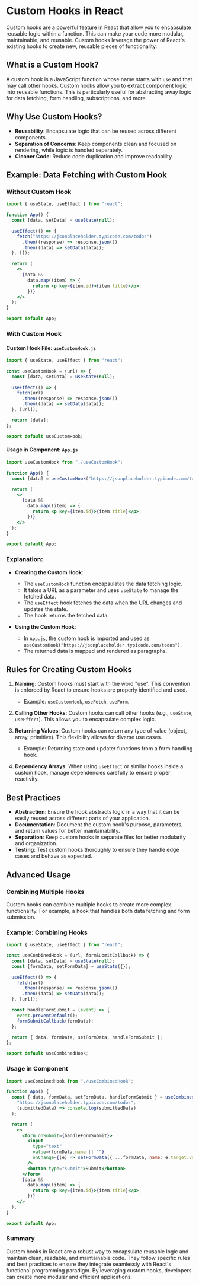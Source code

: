 # Custom Hooks in React

Custom hooks are a powerful feature in React that allow you to encapsulate reusable logic within a function. This can make your code more modular, maintainable, and reusable. Custom hooks leverage the power of React's existing hooks to create new, reusable pieces of functionality.

## What is a Custom Hook?

A custom hook is a JavaScript function whose name starts with `use` and that may call other hooks. Custom hooks allow you to extract component logic into reusable functions. This is particularly useful for abstracting away logic for data fetching, form handling, subscriptions, and more.

## Why Use Custom Hooks?

- **Reusability**: Encapsulate logic that can be reused across different components.
- **Separation of Concerns**: Keep components clean and focused on rendering, while logic is handled separately.
- **Cleaner Code**: Reduce code duplication and improve readability.

## Example: Data Fetching with Custom Hook

### Without Custom Hook

```jsx
import { useState, useEffect } from "react";

function App() {
  const [data, setData] = useState(null);

  useEffect(() => {
    fetch("https://jsonplaceholder.typicode.com/todos")
      .then((response) => response.json())
      .then((data) => setData(data));
  }, []);

  return (
    <>
      {data &&
        data.map((item) => {
          return <p key={item.id}>{item.title}</p>;
        })}
    </>
  );
}

export default App;
```

### With Custom Hook

#### Custom Hook File: `useCustomHook.js`

```jsx
import { useState, useEffect } from "react";

const useCustomHook = (url) => {
  const [data, setData] = useState(null);

  useEffect(() => {
    fetch(url)
      .then((response) => response.json())
      .then((data) => setData(data));
  }, [url]);

  return [data];
};

export default useCustomHook;
```

#### Usage in Component: `App.js`

```jsx
import useCustomHook from "./useCustomHook";

function App() {
  const [data] = useCustomHook("https://jsonplaceholder.typicode.com/todos");

  return (
    <>
      {data &&
        data.map((item) => {
          return <p key={item.id}>{item.title}</p>;
        })}
    </>
  );
}

export default App;
```

### Explanation:

- **Creating the Custom Hook**: 
  - The `useCustomHook` function encapsulates the data fetching logic.
  - It takes a URL as a parameter and uses `useState` to manage the fetched data.
  - The `useEffect` hook fetches the data when the URL changes and updates the state.
  - The hook returns the fetched data.

- **Using the Custom Hook**:
  - In `App.js`, the custom hook is imported and used as `useCustomHook("https://jsonplaceholder.typicode.com/todos")`.
  - The returned data is mapped and rendered as paragraphs.

## Rules for Creating Custom Hooks

1. **Naming**: Custom hooks must start with the word "use". This convention is enforced by React to ensure hooks are properly identified and used.
   - Example: `useCustomHook`, `useFetch`, `useForm`.

2. **Calling Other Hooks**: Custom hooks can call other hooks (e.g., `useState`, `useEffect`). This allows you to encapsulate complex logic.

3. **Returning Values**: Custom hooks can return any type of value (object, array, primitive). This flexibility allows for diverse use cases.
   - Example: Returning state and updater functions from a form handling hook.

4. **Dependency Arrays**: When using `useEffect` or similar hooks inside a custom hook, manage dependencies carefully to ensure proper reactivity.

## Best Practices

- **Abstraction**: Ensure the hook abstracts logic in a way that it can be easily reused across different parts of your application.
- **Documentation**: Document the custom hook's purpose, parameters, and return values for better maintainability.
- **Separation**: Keep custom hooks in separate files for better modularity and organization.
- **Testing**: Test custom hooks thoroughly to ensure they handle edge cases and behave as expected.

## Advanced Usage

### Combining Multiple Hooks

Custom hooks can combine multiple hooks to create more complex functionality. For example, a hook that handles both data fetching and form submission.

### Example: Combining Hooks

```jsx
import { useState, useEffect } from "react";

const useCombinedHook = (url, formSubmitCallback) => {
  const [data, setData] = useState(null);
  const [formData, setFormData] = useState({});

  useEffect(() => {
    fetch(url)
      .then((response) => response.json())
      .then((data) => setData(data));
  }, [url]);

  const handleFormSubmit = (event) => {
    event.preventDefault();
    formSubmitCallback(formData);
  };

  return { data, formData, setFormData, handleFormSubmit };
};

export default useCombinedHook;
```

### Usage in Component

```jsx
import useCombinedHook from "./useCombinedHook";

function App() {
  const { data, formData, setFormData, handleFormSubmit } = useCombinedHook(
    "https://jsonplaceholder.typicode.com/todos",
    (submittedData) => console.log(submittedData)
  );

  return (
    <>
      <form onSubmit={handleFormSubmit}>
        <input
          type="text"
          value={formData.name || ""}
          onChange={(e) => setFormData({ ...formData, name: e.target.value })}
        />
        <button type="submit">Submit</button>
      </form>
      {data &&
        data.map((item) => {
          return <p key={item.id}>{item.title}</p>;
        })}
    </>
  );
}

export default App;
```

### Summary

Custom hooks in React are a robust way to encapsulate reusable logic and maintain clean, readable, and maintainable code. They follow specific rules and best practices to ensure they integrate seamlessly with React's functional programming paradigm. By leveraging custom hooks, developers can create more modular and efficient applications.